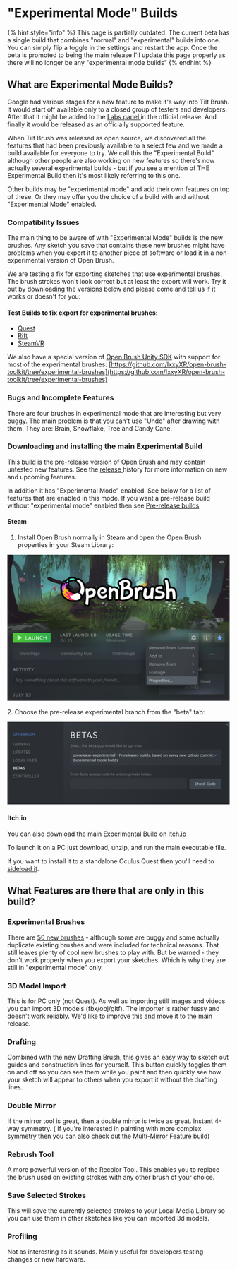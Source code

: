 # "Experimental Mode" Builds

{% hint style="info" %}
This page is partially outdated. The current beta has a single build that combines "normal" and "experimental" builds into one. You can simply flip a toggle in the settings and restart the app. Once the beta is promoted to being the main release I'll update this page properly as there will no longer be any "experimental mode builds"
{% endhint %}

## What are Experimental Mode Builds?

Google had various stages for a new feature to make it's way into Tilt Brush. It would start off available only to a closed group of testers and developers. After that it might be added to the [Labs panel ](../user-guide/check-out-labs-or-experimental-features.md)in the official release. And finally it would be released as an officially supported feature.

When Tilt Brush was released as open source, we discovered all the features that had been previously available to a select few and we made a build available for everyone to try. We call this the "Experimental Build" although other people are also working on new features so there's now actually several experimental builds - but if you see a mention of THE Experimental Build then it's most likely referring to this one.

Other builds may be "experimental mode" and add their own features on top of these. Or they may offer you the choice of a build with and without "Experimental Mode" enabled.

### Compatibility Issues

The main thing to be aware of with "Experimental Mode" builds is the new brushes. Any sketch you save that contains these new brushes might have problems when you export it to another piece of software or load it in a non-experimental version of Open Brush.

We are testing a fix for exporting sketches that use experimental brushes. The brush strokes won't look correct but at least the export will work. Try it out by downloading the versions below and please come and tell us if it works or doesn't for you:

#### Test Builds to fix export for experimental brushes:

* [Quest](https://nightly.link/IxxyXR/open-brush/workflows/build/features%2Fexperimental-brushes-export/Oculus%20Quest%20Experimental.zip)
* [Rift](https://nightly.link/IxxyXR/open-brush/workflows/build/features%2Fexperimental-brushes-export/Windows%20Rift%20Experimental.zip)
* [SteamVR](https://nightly.link/IxxyXR/open-brush/workflows/build/features%2Fexperimental-brushes-export/Windows%20SteamVR%20Experimental.zip)

We also have a special version of [Open Brush Unity SDK](../user-guide/open-brush-unity-sdk.md) with support for most of the experimental brushes: [https://github.com/IxxyXR/open-brush-toolkit/tree/experimental-brushes](https://github.com/IxxyXR/open-brush-toolkit/tree/experimental-brushes)

### Bugs and Incomplete Features

There are four brushes in experimental mode that are interesting but very buggy. The main problem is that you can't use "Undo" after drawing with them. They are: Brain, Snowflake, Tree and Candy Cane.

### Downloading and installing the main Experimental Build

This build is the pre-release version of Open Brush and may contain untested new features. See the [release ](../release-history/)history for more information on new and upcoming features.

In addition it has "Experimental Mode" enabled. See below for a list of features that are enabled in this mode. If you want a pre-release build without "experimental mode" enabled then see [Pre-release builds](broken-reference)

#### Steam

1. Install Open Brush normally in Steam and open the Open Brush properties in your Steam Library:

![](<../.gitbook/assets/image (10) (2).png>)

2\. Choose the pre-release experimental branch from the "beta" tab:

![](<../.gitbook/assets/image (12) (1) (1) (1) (1).png>)

#### Itch.io

You can also download the main Experimental Build on [Itch.io](https://openbrush.itch.io/openbrush)

To launch it on a PC just download, unzip, and run the main executable file.

If you want to install it to a standalone Oculus Quest then you'll need to [sideload it](https://sidequestvr.com/setup-howto).

## What Features are there that are only in this build?

### Experimental Brushes

There are [50 new brushes](main-experimental-build.md#experimental-brushes) - although some are buggy and some actually duplicate existing brushes and were included for technical reasons. That still leaves plenty of cool new brushes to play with. But be warned - they don't work properly when you export your sketches. Which is why they are still in "experimental mode" only.

### 3D Model Import

This is for PC only (not Quest). As well as importing still images and videos you can import 3D models (fbx/obj/gltf). The importer is rather fussy and doesn't work reliably. We'd like to improve this and move it to the main release.

### Drafting

Combined with the new Drafting Brush, this gives an easy way to sketch out guides and construction lines for yourself. This button quickly toggles them on and off so you can see them while you paint and then quickly see how your sketch will appear to others when you export it without the drafting lines.

### Double Mirror

If the mirror tool is great, then a double mirror is twice as great. Instant 4-way symmetry. ( If you're interested in painting with more complex symmetry then you can also check out the [Multi-Mirror Feature build](multi-mirror.md))

### Rebrush Tool

A more powerful version of the Recolor Tool. This enables you to replace the brush used on existing strokes with any other brush of your choice.

### Save Selected Strokes

This will save the currently selected strokes to your Local Media Library so you can use them in other sketches like you can imported 3d models.

### Profiling

Not as interesting as it sounds. Mainly useful for developers testing changes or new hardware.
